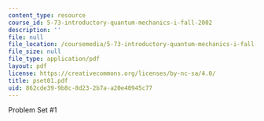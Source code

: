 ```yaml
---
content_type: resource
course_id: 5-73-introductory-quantum-mechanics-i-fall-2002
description: ''
file: null
file_location: /coursemedia/5-73-introductory-quantum-mechanics-i-fall-2002/862cde399b8c8d232b7aa20e40945c77_pset01.pdf
file_size: null
file_type: application/pdf
layout: pdf
license: https://creativecommons.org/licenses/by-nc-sa/4.0/
title: pset01.pdf
uid: 862cde39-9b8c-8d23-2b7a-a20e40945c77
---
```

Problem Set #1